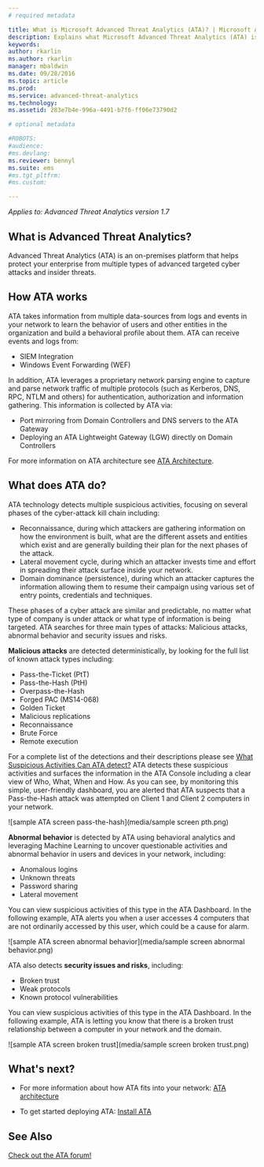 ```yaml
---
# required metadata

title: What is Microsoft Advanced Threat Analytics (ATA)? | Microsoft ATA
description: Explains what Microsoft Advanced Threat Analytics (ATA) is and what kinds of suspicious activities it can detect
keywords:
author: rkarlin
ms.author: rkarlin
manager: mbaldwin
ms.date: 09/28/2016
ms.topic: article
ms.prod:
ms.service: advanced-threat-analytics
ms.technology:
ms.assetid: 283e7b4e-996a-4491-b7f6-ff06e73790d2

# optional metadata

#ROBOTS:
#audience:
#ms.devlang:
ms.reviewer: bennyl
ms.suite: ems
#ms.tgt_pltfrm:
#ms.custom:

---
```


*Applies to: Advanced Threat Analytics version 1.7*


## What is Advanced Threat Analytics?
Advanced Threat Analytics (ATA) is an on-premises platform that helps protect your enterprise from multiple types of advanced targeted cyber attacks and insider threats.

## How ATA works
ATA takes information from multiple data-sources from logs and events in your network to learn the behavior of users and other entities in the organization and build a behavioral profile about them.
ATA can receive events and logs from:

- 	SIEM Integration
- 	Windows Event Forwarding (WEF)

In addition, ATA leverages a proprietary network parsing engine to capture and parse network traffic of multiple protocols (such as Kerberos, DNS, RPC, NTLM and others) for authentication, authorization and information gathering. This information is collected by ATA via:

- 	Port mirroring from Domain Controllers and DNS servers to the ATA Gateway
- 	Deploying an ATA Lightweight Gateway (LGW) directly on Domain Controllers

For more information on ATA architecture see [ATA Architecture](/advanced-threat-analytics/plan-design/ata-architecture).

## What does ATA do?

ATA technology detects multiple suspicious activities, focusing on several phases of the cyber-attack kill chain including:

- 	Reconnaissance, during which attackers are gathering information on how the environment is built, what are the different assets and entities which exist and are generally building their plan for the next phases of the attack.
- 	Lateral movement cycle, during which an attacker invests time and effort in spreading their attack surface inside your network.
- 	Domain dominance (persistence), during which an attacker captures the information allowing them to resume their campaign using various set of entry points, credentials and techniques. 

These phases of a cyber attack are similar and predictable, no matter what type of company is under attack or what type of information is being targeted.
ATA searches for three main types of attacks: Malicious attacks, abnormal behavior and security issues and risks.

**Malicious attacks** are detected deterministically, by looking for the full list of known attack types including:

- 	Pass-the-Ticket (PtT)
- 	Pass-the-Hash (PtH)
- 	Overpass-the-Hash
- 	Forged PAC (MS14-068)
- 	Golden Ticket
- 	Malicious replications
- 	Reconnaissance
- 	Brute Force
- 	Remote execution

For a complete list of the detections and their descriptions please see [What Suspicious Activities Can ATA detect?](ata-threats.md)
ATA detects these suspicious activities and surfaces the information in the ATA Console including a clear view of Who, What, When and How. As you can see, by monitoring this simple, user-friendly dashboard, you are alerted that ATA suspects that a Pass-the-Hash attack was attempted on Client 1 and Client 2 computers in your network.

 ![sample ATA screen pass-the-hash](media/sample screen pth.png)

**Abnormal behavior** is detected by ATA using behavioral analytics and leveraging Machine Learning to uncover questionable activities and abnormal behavior in users and devices in your network, including:

- 	Anomalous logins
- 	Unknown threats
- 	Password sharing
- 	Lateral movement


You can view suspicious activities of this type in the ATA Dashboard. In the following example, ATA alerts you when a user accesses 4 computers that are not ordinarily accessed by this user, which could be a cause for alarm.

 ![sample ATA screen abnormal behavior](media/sample screen abnormal behavior.png) 

ATA also detects **security issues and risks**, including:

- 	Broken trust
- 	Weak protocols
- 	Known protocol vulnerabilities

You can view suspicious activities of this type in the ATA Dashboard. In the following example, ATA is letting you know that there is a broken trust relationship between a computer in your network and the domain.

  ![sample ATA screen broken trust](media/sample screen broken trust.png)


## What's next?

-   For more information about how ATA fits into your network: [ATA architecture](/advanced-threat-analytics/plan-design/ata-architecture)

-   To get started deploying ATA: [Install ATA](/advanced-threat-analytics/deploy-use/install-ata)

## See Also
[Check out the ATA forum!](https://social.technet.microsoft.com/Forums/security/home?forum=mata)
